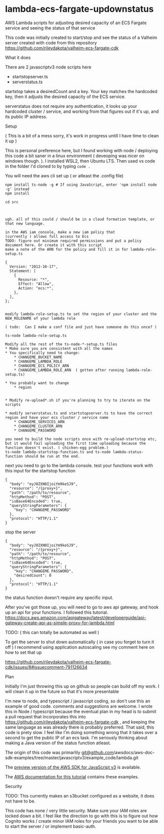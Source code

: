 # lambda-ecs-fargate-updownstatus
AWS Lambda scripts for adjusting desired capacity of an ECS Fargate service and seeing the status of that service


This code was initially created to start/stop and see the status of a Valheim server created with code from this repository https://github.com/rileydakota/valheim-ecs-fargate-cdk 


What it does

There are 2 javascriptv3 node scripts here
* startstopserver.ts
* serverstatus.ts

startstop takes a desiredCount and a key.  Your key matches the hardcoded key, then it adjusts the desired capacity of the ECS service. 

serverstatus does not require any authentication, it looks up your hardcoded cluster / service, and working from that figures out if it's up, and its public IP address.


Setup

( This is a bit of a mess sorry, it's work in progress untill I have time to clean it up )


This is personal preference here, but I found working with node / deploying this code a bit saner in a linux environment ( deveoping was nicer on windows  though. ).   I installed WSL2, then Ubuntu LTS.  Then used vs code in the folder I'd cloned to by typing `code .`  

You will need the aws cli set up ( or atleast the .config file)

```
npm install ts-node -g # If using JavaScript, enter 'npm install node -g' instead
npm install

cd src



ugh. all of this could / should be in a cloud formation template, or that new language.

in the AWS iam console, make a new iam policy that 
(currently ) allows full access to Ecs
TODO: figure out minimum required permissions and put a policy document here. Or create it with this script
make a note of the ARN for the policy and fill it in for lambda-role-setup.ts

{
  Version: "2012-10-17",
  Statement: [
    {
      Resource: "*",
      Effect: "Allow",
      Action: "ecs:*",
    },
  ],
};


modify lambda-role-setup.ts to set the region of your cluster and the NEW_ROLENAME of your lambda role 

( todo:  Can I make a conf file and just have someone do this once? )

ts-node lambda-role-setup.ts

Modify all the rest of the ts-node-*-setup.ts files
* Make sure you are consistent with all the names
* You specifically need to change:
    * CHANGEME_BUCKET_NAME
    * CHANGEME_LAMBDA_ROLE
    * CHANGEME_ECS_POLICY_ARN
    * CHANGEME_LAMBDA_ROLE_ARN  ( gotten after running lambda-role-setup.ts)

* You probably want to change
    * region 


* Modify re-upload*.sh if you're planning to try to iterate on the scripts

* modify serverstatus.ts and startstopserver.ts to have the correct region and have your ecs cluster / service name
    * CHANGEME_SERVICES_ARN
    * CHANGEME_CLUSTER_ARN
    * CHANGEME_PASSWORD

you need to build the node scripts once with re-upload-startstop etc, but it would fail uploading the first time uploading because the function doesn't exist. ( chicken-egg problem.)
ts-node lambda-startstop-function.ts and ts-node lambda-status-function should be run at the end.

```

next you need to go to the lambda console.  test your functions work with  this input for the startstop function

```
{
  "body": "eyJ0ZXN0IjoiYm9keSJ9",
  "resource": "/{proxy+}",
  "path": "/path/to/resource",
  "httpMethod": "POST",
  "isBase64Encoded": true,
  "queryStringParameters": {
    "key": "CHANGEME_PASSWORD"
  },
  "protocol": "HTTP/1.1"
}
```

stop the server
```
{
  "body": "eyJ0ZXN0IjoiYm9keSJ9",
  "resource": "/{proxy+}",
  "path": "/path/to/resource",
  "httpMethod": "POST",
  "isBase64Encoded": true,
  "queryStringParameters": {
    "key": "CHANGEME_PASSWORD",
    "desiredCount": 0
  },
  "protocol": "HTTP/1.1"
}
```

the status function doesn't require any specific input. 


After you've got those up, you will need to go to aws api gateway, and hook up an api for your functions.  I followed this tutorial. https://docs.aws.amazon.com/apigateway/latest/developerguide/api-gateway-create-api-as-simple-proxy-for-lambda.html

TODO: ( this can totally be automated as well )


To get the server to shut down automatically ( in case you forget to turn it off ) I recommend using application autoscaling see my comment here on how to set that up

https://github.com/rileydakota/valheim-ecs-fargate-cdk/issues/8#issuecomment-791126634


Plan

Initially I'm just throwing this up on github so people can build off my work.  I will clean it up in the future so that it's more presentable 


I'm new to node, and typescript / javascript coding, so don't use this an example of good code. comments and suggestions are welcome.  I wrote this in Node / typescript because the eventual plan in my head is to submit a pull request that incorporates this into https://github.com/rileydakota/valheim-ecs-fargate-cdk , and keeping the same language as was already there is probably preferred. That said, this code is prety slow. I feel like I'm doing something wrong that it takes over a second to get the public IP of an ecs task.   I'm seriously thinking about making a Java version of the status function atleast.

The origin of this code was primarlily git@github.com/awsdocs/aws-doc-sdk-examples/tree/master/javascriptv3/example_code/lambda.git

The [preview version of the AWS SDK for JavaScript v3](https://github.com/aws/aws-sdk-js-v3) is available. 

The [AWS documentation for this tutorial](https://docs.aws.amazon.com/sdk-for-javascript/v3/developer-guide/using-lambda-functions.html) contains these examples.



Security

TODO: This currently makes an s3bucket configured as a website, it does not have to be. 

This code has none / very little security.  Make sure your IAM roles are locked down a bit.  I feel like the direction to go with this is to figure out how Cognito works / create minor IAM roles for your friends you want to be able to start the server / or implement basic-auth.

